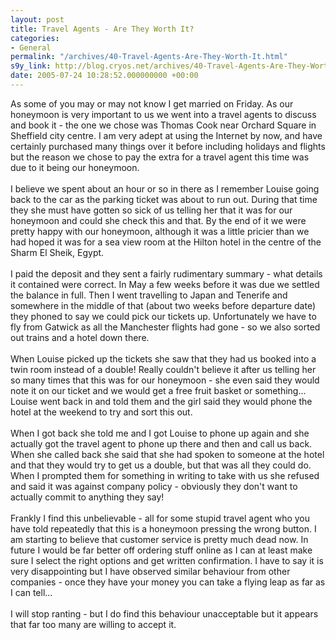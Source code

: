 ```yaml
---
layout: post
title: Travel Agents - Are They Worth It?
categories:
- General
permalink: "/archives/40-Travel-Agents-Are-They-Worth-It.html"
s9y_link: http://blog.cryos.net/archives/40-Travel-Agents-Are-They-Worth-It.html
date: 2005-07-24 10:28:52.000000000 +00:00
---
```

As some of you may or may not know I get married on Friday. As our honeymoon is very important to us we went into a travel agents to discuss and book it - the one we chose was Thomas Cook near Orchard Square in Sheffield city centre. I am very adept at using the Internet by now, and have certainly purchased many things over it before including holidays and flights but the reason we chose to pay the extra for a travel agent this time was due to it being our honeymoon.<br />
<br />
I believe we spent about an hour or so in there as I remember Louise going back to the car as the parking ticket was about to run out. During that time they she must have gotten so sick of us telling her that it was for our honeymoon and could she check this and that. By the end of it we were pretty happy with our honeymoon, although it was a little pricier than we had hoped it was for a sea view room at the Hilton hotel in the centre of the Sharm El Sheik, Egypt.<br />
<br />
I paid the deposit and they sent a fairly rudimentary summary - what details it contained were correct. In May a few weeks before it was due we settled the balance in full. Then I went travelling to Japan and Tenerife and somewhere in the middle of that (about two weeks before departure date) they phoned to say we could pick our tickets up. Unfortunately we have to fly from Gatwick as all the Manchester flights had gone - so we also sorted out trains and a hotel down there.<br />
<br />
When Louise picked up the tickets she saw that they had us booked into a twin room instead of a double! Really couldn't believe it after us telling her so many times that this was for our honeymoon - she even said they would note it on our ticket and we would get a free fruit basket or something... Louise went back in and told them and the girl said they would phone the hotel at the weekend to try and sort this out.<br />
<br />
When I got back she told me and I got Louise to phone up again and she actually got the travel agent to phone up there and then and call us back. When she called back she said that she had spoken to someone at the hotel and that they would try to get us a double, but that was all they could do. When I prompted them for something in writing to take with us she refused and said it was against company policy - obviously they don't want to actually commit to anything they say!<br />
<br />
Frankly I find this unbelievable - all for some stupid travel agent who you have told repeatedly that this is a honeymoon pressing the wrong button. I am starting to believe that customer service is pretty much dead now. In future I would be far better off ordering stuff online as I can at least make sure I select the right options and get written confirmation. I have to say it is very disappointing but I have observed similar behaviour from other companies - once they have your money you can take a flying leap as far as I can tell...<br />
<br />
I will stop ranting - but I do find this behaviour unacceptable but it appears that far too many are willing to accept it.

